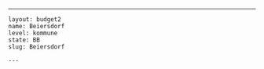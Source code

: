 ---
    layout: budget2
    name: Beiersdorf
    level: kommune
    state: BB
    slug: Beiersdorf

    ---


    